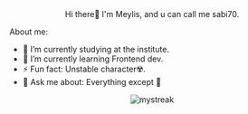<div align="center">Hi there👋️ I'm Meylis, and u can call me sabi70.</div>

About me:

- 🔭 I’m currently studying at the institute.
- 🌱 I’m currently learning Frontend dev.
- ⚡ Fun fact: Unstable character☢️.
- 💬️ Ask me about: Everything except 🎯️


<div align='center'>
    <img src="https://github-readme-streak-stats.herokuapp.com/?user=sabi70&theme=tokyonight" alt="mystreak"/>
</div>



